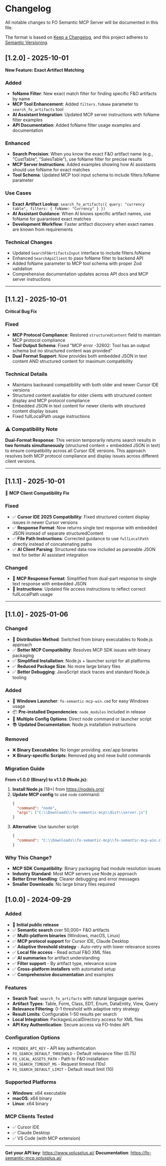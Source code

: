 # Changelog

All notable changes to FO Semantic MCP Server will be documented in this file.

The format is based on [Keep a Changelog](https://keepachangelog.com/en/1.0.0/),
and this project adheres to [Semantic Versioning](https://semver.org/spec/v2.0.0.html).

## [1.2.0] - 2025-10-01

**New Feature: Exact Artifact Matching**

### Added
- **foName Filter**: New exact match filter for finding specific F&O artifacts by name
- **MCP Tool Enhancement**: Added `filters.foName` parameter to `search_fo_artifacts` tool
- **AI Assistant Integration**: Updated MCP server instructions with foName filter examples
- **API Documentation**: Added foName filter usage examples and documentation

### Enhanced
- **Search Precision**: When you know the exact F&O artifact name (e.g., "CustTable", "SalesTable"), use foName filter for precise results
- **MCP Server Instructions**: Added examples showing how AI assistants should use foName for exact matches
- **Tool Schema**: Updated MCP tool input schema to include filters.foName parameter

### Use Cases
- **Exact Artifact Lookup**: `search_fo_artifacts({ query: "currency table", filters: { foName: "Currency" } })`
- **AI Assistant Guidance**: When AI knows specific artifact names, use foName for guaranteed exact matches
- **Development Workflow**: Faster artifact discovery when exact names are known from requirements

### Technical Changes
- Updated `SearchFOArtifactsInput` interface to include filters.foName
- Enhanced `SearchApiClient` to pass foName filter to backend API
- Added foName parameter to MCP tool schema with proper Zod validation
- Comprehensive documentation updates across API docs and MCP server instructions

---

## [1.1.2] - 2025-10-01

**Critical Bug Fix**

### Fixed
- **MCP Protocol Compliance**: Restored `structuredContent` field to maintain MCP protocol compliance
- **Tool Output Schema**: Fixed "MCP error -32602: Tool has an output schema but no structured content was provided"
- **Dual Format Support**: Now provides both embedded JSON in text content AND structured content for maximum compatibility

### Technical Details
- Maintains backward compatibility with both older and newer Cursor IDE versions
- Structured content available for older clients with structured content display and MCP protocol compliance
- Embedded JSON in text content for newer clients with structured content display issues
- Fixed fullLocalPath usage instructions

### ⚠️ Compatibility Note
**Dual-Format Response**: This version temporarily returns search results in **two formats simultaneously** (structured content + embedded JSON in text) to ensure compatibility across all Cursor IDE versions. This approach resolves both MCP protocol compliance and display issues across different client versions.

---

## [1.1.1] - 2025-10-01

🐛 **MCP Client Compatibility Fix**

### Fixed
- ✅ **Cursor IDE 2025 Compatibility**: Fixed structured content display issues in newer Cursor versions
- ✅ **Response Format**: Now returns single text response with embedded JSON instead of separate structuredContent
- ✅ **File Path Instructions**: Corrected guidance to use `fullLocalPath` directly instead of concatenating paths
- ✅ **AI Client Parsing**: Structured data now included as parseable JSON text for better AI assistant integration

### Changed
- 🔄 **MCP Response Format**: Simplified from dual-part response to single text response with embedded JSON
- 📝 **Instructions**: Updated file access instructions to reflect correct fullLocalPath usage

---

## [1.1.0] - 2025-01-06

### Changed
- 🔄 **Distribution Method**: Switched from binary executables to Node.js approach
- ✅ **Better MCP Compatibility**: Resolves MCP SDK issues with binary packaging
- ✅ **Simplified Installation**: Node.js + launcher script for all platforms
- ✅ **Reduced Package Size**: No more large binary files
- ✅ **Better Debugging**: JavaScript stack traces and standard Node.js tooling

### Added
- 📁 **Windows Launcher**: `fo-semantic-mcp-win.cmd` for easy Windows usage
- 📦 **Pre-installed Dependencies**: `node_modules` included in release
- 🔧 **Multiple Config Options**: Direct node command or launcher script
- 📚 **Updated Documentation**: Node.js installation instructions

### Removed
- ❌ **Binary Executables**: No longer providing .exe/.app binaries
- ❌ **Binary-specific Scripts**: Removed pkg and nexe build commands

### Migration Guide
**From v1.0.0 (Binary) to v1.1.0 (Node.js):**

1. **Install Node.js** (18+) from https://nodejs.org/
2. **Update MCP config** to use `node` command:
   ```json
   {
     "command": "node",
     "args": ["C:\\Downloads\\fo-semantic-mcp\\dist\\server.js"]
   }
   ```
3. **Alternative**: Use launcher script:
   ```json
   {
     "command": "C:\\Downloads\\fo-semantic-mcp\\fo-semantic-mcp-win.cmd"
   }
   ```

### Why This Change?
- **MCP SDK Compatibility**: Binary packaging had module resolution issues
- **Industry Standard**: Most MCP servers use Node.js approach
- **Better Error Handling**: Clearer debugging and error messages
- **Smaller Downloads**: No large binary files required

## [1.0.0] - 2024-09-29

### Added
- 🚀 **Initial public release**
- ✅ **Semantic search** over 50,000+ F&O artifacts
- ✅ **Multi-platform binaries** (Windows, macOS, Linux)
- ✅ **MCP protocol support** for Cursor IDE, Claude Desktop
- ✅ **Adaptive threshold strategy** - Auto-retry with lower relevance scores
- ✅ **Local file access** - Read actual F&O XML files
- ✅ **AI summaries** for artifact understanding
- ✅ **Filter support** - By artifact type, relevance score
- ✅ **Cross-platform installers** with automated setup
- ✅ **Comprehensive documentation** and examples

### Features
- **Search Tool**: `search_fo_artifacts` with natural language queries
- **Artifact Types**: Table, Form, Class, EDT, Enum, DataEntity, View, Query
- **Relevance Filtering**: 0-1 threshold with adaptive retry strategy
- **Result Limits**: Configurable 1-50 results per search
- **Local Integration**: PackagesLocalDirectory access for XML files
- **API Key Authentication**: Secure access via FO-Index API

### Configuration Options
- `FOINDEX_API_KEY` - API key authentication
- `FO_SEARCH_DEFAULT_THRESHOLD` - Default relevance filter (0.75)
- `FO_LOCAL_ASSETS_PATH` - Path to F&O installation
- `FO_SEARCH_TIMEOUT_MS` - Request timeout (10s)
- `FO_SEARCH_DEFAULT_LIMIT` - Default result limit (10)

### Supported Platforms
- **Windows**: x64 executable
- **macOS**: x64 binary
- **Linux**: x64 binary

### MCP Clients Tested
- ✅ Cursor IDE
- ✅ Claude Desktop
- ✅ VS Code (with MCP extension)

---

**Get your API key**: https://www.xplusplus.ai/
**Documentation**: https://fo-semantic-mcp.xplusplus.ai/